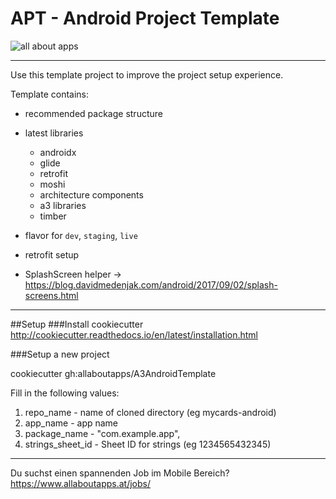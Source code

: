 
# APT - Android Project Template


![all about apps](https://www.allaboutapps.at/wp-content/uploads/2017/06/aaa-Logo-black-646x165.png "all about apps")

---

Use this template project to improve the project setup experience.

Template contains:

* recommended package structure
* latest libraries
    * androidx
    * glide
    * retrofit
    * moshi
    * architecture components
    * a3 libraries
    * timber


* flavor for `dev`, `staging`, `live`
* retrofit setup
* SplashScreen helper -> https://blog.davidmedenjak.com/android/2017/09/02/splash-screens.html

---
##Setup
###Install cookiecutter
http://cookiecutter.readthedocs.io/en/latest/installation.html

###Setup a new project

cookiecutter gh:allaboutapps/A3AndroidTemplate

Fill in the following values:
1) repo_name        - name of cloned directory  (eg   mycards-android)
2) app_name         - app name
3) package_name     - "com.example.app",
4) strings_sheet_id - Sheet ID for strings (eg 1234565432345) 

---

Du suchst einen spannenden Job im Mobile Bereich?
https://www.allaboutapps.at/jobs/


